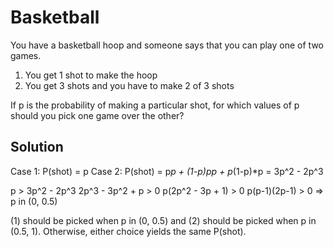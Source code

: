 # Basketball

You have a basketball hoop and someone says that you can play one of two games.
1. You get 1 shot to make the hoop
2. You get 3 shots and you have to make 2 of 3 shots

If p is the probability of making a particular shot, for which values of p should
you pick one game over the other?


## Solution

Case 1: P(shot) = p
Case 2: P(shot) = p*p + (1-p)*p*p + p*(1-p)*p = 3p^2 - 2p^3

p > 3p^2 - 2p^3
2p^3 - 3p^2 + p > 0
p(2p^2 - 3p + 1) > 0
p(p-1)(2p-1) > 0 => p in (0, 0.5)

(1) should be picked when p in (0, 0.5) and (2) should be picked when p in (0.5, 1).
Otherwise, either choice yields the same P(shot).
